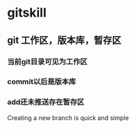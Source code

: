 # gitskill

## git 工作区，版本库，暂存区
### 当前git目录可见为工作区
### commit以后是版本库
### add还未推送存在暂存区

Creating a new branch is quick and simple
